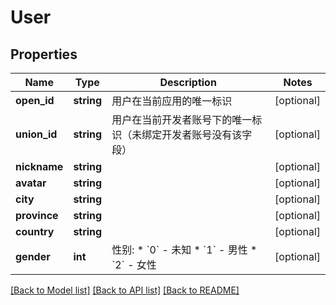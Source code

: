 # User

## Properties
Name | Type | Description | Notes
------------ | ------------- | ------------- | -------------
**open_id** | **string** | 用户在当前应用的唯一标识 | [optional] 
**union_id** | **string** | 用户在当前开发者账号下的唯一标识（未绑定开发者账号没有该字段） | [optional] 
**nickname** | **string** |  | [optional] 
**avatar** | **string** |  | [optional] 
**city** | **string** |  | [optional] 
**province** | **string** |  | [optional] 
**country** | **string** |  | [optional] 
**gender** | **int** | 性别:   * &#x60;0&#x60; - 未知   * &#x60;1&#x60; - 男性   * &#x60;2&#x60; - 女性 | [optional] 

[[Back to Model list]](../../README.md#documentation-for-models) [[Back to API list]](../../README.md#documentation-for-api-endpoints) [[Back to README]](../../README.md)

